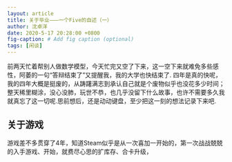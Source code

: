 ```yaml
---
layout: article
title: 关于毕业———一个Five的自述（一）
author: 沈卓洋
date: 2020-5-17 20:28:00 +0800
fig-caption: # Add fig caption (optional)
tags: [闲谈]
---
```

前两天忙着帮别人做数学模型，今天忙完又空了下来，这一空下来就难免多些感性，阿萎的一句“答辩结束了”又提醒我，我的大学也快结束了.
四年是真的快呢，我的四年大概是挺废的，从踌躇满志到承认自己就是个废物似乎也没花多少时间；整天稀里糊涂，没心没肺，玩世不恭，也几乎没留下什么故事，也许不需要多久我就真忘了这一切呢.思前想后，还是动动键盘，至少把这一刻的想法记录下来吧.
## 关于游戏
游戏差不多贯穿了4年，知道Steam似乎是从一次喜加一开始的，第一次战战兢兢的入手游戏、开始，就费尽心思的扩库存、合卡升级，